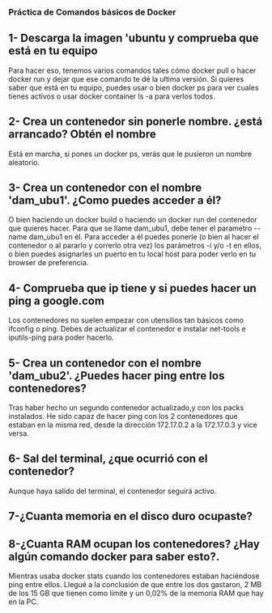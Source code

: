 ### Práctica de Comandos básicos de Docker
## 1- Descarga la imagen 'ubuntu y comprueba que está en tu equipo
 Para hacer eso, tenemos varios comandos tales cómo docker pull o hacer docker run y dejar que ese comando te dé la ultima versión.
 Si quieres saber que está en tu equipo, puedes usar  o bien docker ps para ver cuales tienes activos o usar docker container ls -a para verlos todos.
## 2- Crea un contenedor sin ponerle nombre. ¿está arrancado? Obtén el nombre
 Está en marcha, si pones un docker ps, verás que le pusieron un nombre aleatorio.
## 3- Crea un contenedor con el nombre 'dam_ubu1'. ¿Como puedes acceder a él?
 O bien haciendo un docker build o haciendo un docker run del contenedor que quieres hacer. Para que se llame dam_ubu1, debe tener el parametro --name dam_ubu1 en él.
 Para acceder a él puedes ponerle (o bien al hacer el contenedor o al pararlo y correrlo otra vez) los parámetros -i y/o -t en ellos, o bien puedes asignarles un puerto en tu local host para poder verlo en tu browser de preferencia.
## 4- Comprueba que ip tiene y si puedes hacer un ping a google.com
 Los contenedores no suelen empezar con utensilios tan básicos como ifconfig o ping. Debes de actualizar el contenedor e instalar net-tools e iputils-ping para poder hacerlo.
## 5- Crea un contenedor con el nombre 'dam_ubu2'. ¿Puedes hacer ping entre los contenedores?
Tras haber hecho un segundo contenedor actualizado,y con los packs instalados. He sido capaz de hacer ping con los 2 contenedores que estaban en la misma red, desde la dirección 172.17.0.2 a la 172.17.0.3 y vice versa.
## 6- Sal del terminal, ¿que ocurrió con el contenedor?
Aunque haya salido del terminal, el contenedor seguirá activo.
## 7-¿Cuanta memoria en el disco duro ocupaste?
## 8-¿Cuanta RAM ocupan los contenedores? ¿Hay algún comando docker para saber esto?.
Mientras usaba docker stats cuando los contenedores estaban haciéndose ping entre ellos. Llegué a la conclusión de que entre los dos gastaron, 2 MB de los 15 GB que tienen como límite y un 0,02% de la memoria RAM que hay en la PC.